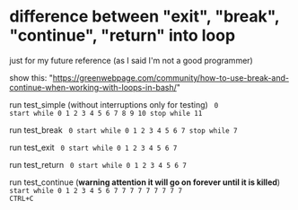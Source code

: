 # difference between "exit", "break", "continue", "return" into loop

just for my future reference (as I said I'm not a good programmer)

show this: "https://greenwebpage.com/community/how-to-use-break-and-continue-when-working-with-loops-in-bash/"

run test_simple (without interruptions only for testing)
<code>
0
start while
0
1
2
3
4
5
6
7
8
9
10
stop while
11
</code>

run test_break
<code>
0
start while
0
1
2
3
4
5
6
7
stop while
7
</code>

run test_exit
<code>
0
start while
0
1
2
3
4
5
6
7
</code>

run test_return
<code>
0
start while
0
1
2
3
4
5
6
7
</code>

run test_continue (<b>warning attention it will go on forever until it is killed</b>)
<code>
start while
0
1
2
3
4
5
6
7
7
7
7
7
7
7
7
7
CTRL+C
</code>

